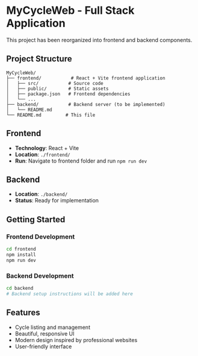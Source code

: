 # MyCycleWeb - Full Stack Application

This project has been reorganized into frontend and backend components.

## Project Structure

```
MyCycleWeb/
├── frontend/           # React + Vite frontend application
│   ├── src/           # Source code
│   ├── public/        # Static assets
│   ├── package.json   # Frontend dependencies
│   └── ...
├── backend/           # Backend server (to be implemented)
│   └── README.md
└── README.md         # This file
```

## Frontend

- **Technology**: React + Vite
- **Location**: `./frontend/`
- **Run**: Navigate to frontend folder and run `npm run dev`

## Backend

- **Location**: `./backend/`
- **Status**: Ready for implementation

## Getting Started

### Frontend Development

```bash
cd frontend
npm install
npm run dev
```

### Backend Development

```bash
cd backend
# Backend setup instructions will be added here
```

## Features

- Cycle listing and management
- Beautiful, responsive UI
- Modern design inspired by professional websites
- User-friendly interface
